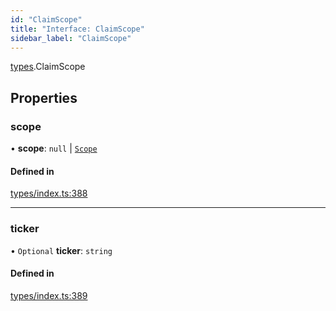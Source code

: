 ```yaml
---
id: "ClaimScope"
title: "Interface: ClaimScope"
sidebar_label: "ClaimScope"
---
```


[types](../../../modules/Types/Types.md).ClaimScope

## Properties

### scope

• **scope**: ``null`` \| [`Scope`](../Scope/Scope.md)

#### Defined in

[types/index.ts:388](https://github.com/PolymeshAssociation/polymesh-sdk/blob/372a67e5d/src/types/index.ts#L388)

___

### ticker

• `Optional` **ticker**: `string`

#### Defined in

[types/index.ts:389](https://github.com/PolymeshAssociation/polymesh-sdk/blob/372a67e5d/src/types/index.ts#L389)
